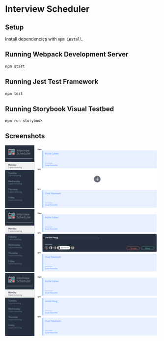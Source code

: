 # Interview Scheduler

## Setup

Install dependencies with `npm install`.

## Running Webpack Development Server

```sh
npm start
```

## Running Jest Test Framework

```sh
npm test
```

## Running Storybook Visual Testbed

```sh
npm run storybook
```
## Screenshots 

!["Screenshot of homepage"](https://github.com/JacquelynSH/scheduler/blob/master/docs/scheduler-homepage.png?raw=true)
!["Creating a new appointment"](https://github.com/JacquelynSH/scheduler/blob/master/docs/scheduler-create-apppintment.png?raw=true)
!["A new appointment has been created"](https://github.com/JacquelynSH/scheduler/blob/master/docs/scheduler-appointed-created.png?raw=true)